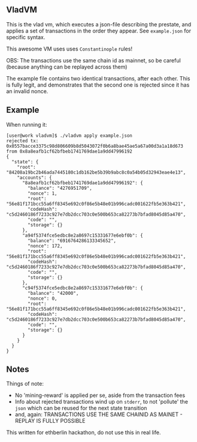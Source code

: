 ## VladVM

This is the vlad vm, which executes a json-file describing the prestate, and applies a set of transactions in the order they appear.
See `example.json` for specific syntax.

This awesome VM uses uses `Constantinople` rules!

OBS: The transactions use the same chain id as mainnet, so be careful (because anything can be replayed across them)

The example file contains two identical transactions, after each other. This is fully legit, and demonstrates that the second one is rejected
since it has an invalid nonce.

## Example

When running it:
```
[user@work vladvm]$ ./vladvm apply example.json
rejected tx: 0x0557bacce3375c98d806609b8d5043072f0b6a8bae45ae5a67a00d3a1a18d673 from 0x8a8eafb1cf62bfbeb1741769dae1a9dd47996192
{
  "state": {
    "root": "84208a19bc2b46ada7445180c1db162be5b39b9abc8c0a54b05d32943eae4e13",
    "accounts": {
      "8a8eafb1cf62bfbeb1741769dae1a9dd47996192": {
        "balance": "4276951709",
        "nonce": 1,
        "root": "56e81f171bcc55a6ff8345e692c0f86e5b48e01b996cadc001622fb5e363b421",
        "codeHash": "c5d2460186f7233c927e7db2dcc703c0e500b653ca82273b7bfad8045d85a470",
        "code": "",
        "storage": {}
      },
      "a94f5374fce5edbc8e2a8697c15331677e6ebf0b": {
        "balance": "6916764286133345652",
        "nonce": 172,
        "root": "56e81f171bcc55a6ff8345e692c0f86e5b48e01b996cadc001622fb5e363b421",
        "codeHash": "c5d2460186f7233c927e7db2dcc703c0e500b653ca82273b7bfad8045d85a470",
        "code": "",
        "storage": {}
      },
      "c94f5374fce5edbc8e2a8697c15331677e6ebf0b": {
        "balance": "42000",
        "nonce": 0,
        "root": "56e81f171bcc55a6ff8345e692c0f86e5b48e01b996cadc001622fb5e363b421",
        "codeHash": "c5d2460186f7233c927e7db2dcc703c0e500b653ca82273b7bfad8045d85a470",
        "code": "",
        "storage": {}
      }
    }
  }
}
```
## Notes 

Things of note:

- No 'mining-reward' is applied per se, aside from the transaction fees
- Info about rejected transactions wind up on `stderr`, to not 'pollute' the `json` which can be reused for the next state transition
- and, again: TRANSACTIONS USE THE SAME CHAINID AS MAINET - REPLAY IS FULLY POSSIBLE

This written for ethberlin hackathon, do not use this in real life. 

